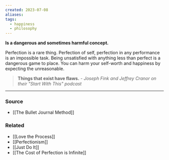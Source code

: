 ```yaml
---
created: 2023-07-08
aliases: 
tags:
  - happiness
  - philosophy
---
```

**Is a dangerous and sometimes harmful concept.**

Perfection is a rare thing. Perfection of self, perfection in any performance is an impossible task. Being unsatisfied with anything less than perfect is a dangerous game to place. You can harm your self-worth and happiness by expecting the unreasonable. 

> **Things that exist have flaws.** 
*- Joseph Fink and Jeffrey Cranor on their "Start With This" podcast*
> 

---

### Source
- [[The Bullet Journal Method]]

### Related
- [[Love the Process]]
- [[Perfectionism]] 
- [[Just Do It]] 
- [[The Cost of Perfection is Infinite]]